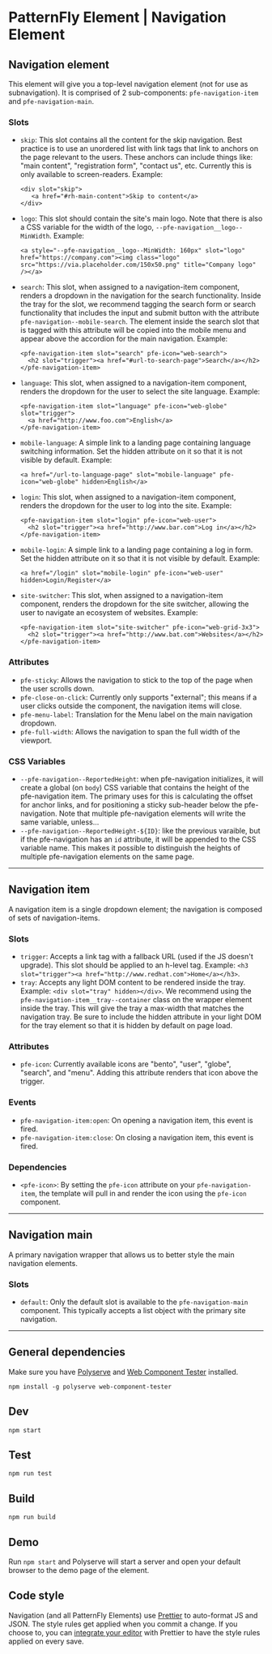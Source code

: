 # PatternFly Element | Navigation Element

## Navigation element

This element will give you a top-level navigation element (not for use as subnavigation).  It is comprised of 2 sub-components: `pfe-navigation-item` and `pfe-navigation-main`.

### Slots

- `skip`: This slot contains all the content for the skip navigation. Best practice is to use an unordered list with link tags that link to anchors on the page relevant to the users. These anchors can include things like: "main content", "registration form", "contact us", etc. Currently this is only available to screen-readers. Example:

    ```
    <div slot="skip">
       <a href="#rh-main-content">Skip to content</a>
    </div>
    ```

- `logo`: This slot should contain the site's main logo. Note that there is also a CSS variable for the width of the logo, `--pfe-navigation__logo--MinWidth`. Example:

    ```
    <a style="--pfe-navigation__logo--MinWidth: 160px" slot="logo" href="https://company.com"><img class="logo" src="https://via.placeholder.com/150x50.png" title="Company logo" /></a>
    ```

- `search`: This slot, when assigned to a navigation-item component, renders a dropdown in the navigation for the search functionality. Inside the tray for the slot, we recommend tagging the search form or search functionality that includes the input and submit button with the attribute `pfe-navigation--mobile-search`. The element inside the search slot that is tagged with this attribute will be copied into the mobile menu and appear above the accordion for the main navigation. Example:

    ```
    <pfe-navigation-item slot="search" pfe-icon="web-search">
      <h2 slot="trigger"><a href="#url-to-search-page">Search</a></h2>
    </pfe-navigation-item>
    ```

- `language`: This slot, when assigned to a navigation-item component, renders the dropdown for the user to select the site language. Example:

    ```
    <pfe-navigation-item slot="language" pfe-icon="web-globe" slot="trigger">
      <a href="http://www.foo.com">English</a>
    </pfe-navigation-item>
    ```
- `mobile-language`: A simple link to a landing page containing language switching information.  Set the hidden attribute on it so that it is not visible by default. Example:

    ```
    <a href="/url-to-language-page" slot="mobile-language" pfe-icon="web-globe" hidden>English</a>
    ```
- `login`: This slot, when assigned to a navigation-item component, renders the dropdown for the user to log into the site. Example:

    ```
    <pfe-navigation-item slot="login" pfe-icon="web-user">
      <h2 slot="trigger"><a href="http://www.bar.com">Log in</a></h2>
    </pfe-navigation-item>
    ```
- `mobile-login`: A simple link to a landing page containing a log in form.  Set the hidden attribute on it so that it is not visible by default. Example:
    ```
    <a href="/login" slot="mobile-login" pfe-icon="web-user" hidden>Login/Register</a>
    ```

- `site-switcher`: This slot, when assigned to a navigation-item component, renders the dropdown for the site switcher, allowing the user to navigate an ecosystem of websites. Example:

    ```
    <pfe-navigation-item slot="site-switcher" pfe-icon="web-grid-3x3">
      <h2 slot="trigger"><a href="http://www.bat.com">Websites</a></h2>
    </pfe-navigation-item>
    ```

### Attributes

- `pfe-sticky`: Allows the navigation to stick to the top of the page when the user scrolls down.
- `pfe-close-on-click`: Currently only supports "external"; this means if a user clicks outside the component, the navigation items will close.
- `pfe-menu-label`: Translation for the Menu label on the main navigation dropdown.
- `pfe-full-width`: Allows the navigation to span the full width of the viewport.

### CSS Variables

 - `--pfe-navigation--ReportedHeight`: when pfe-navigation initializes, it will create a global (on `body`) CSS variable that contains the height of the pfe-navigation item.  The primary uses for this is calculating the offset for anchor links, and for positioning a sticky sub-header below the pfe-navigation.  Note that multiple pfe-navigation elements will write the same variable, unless...
 - `--pfe-navigation--ReportedHeight-${ID}`: like the previous varaible, but if the pfe-navigation has an `id` attribute, it will be appended to the CSS variable name.  This makes it possible to distinguish the heights of multiple pfe-navigation elements on the same page.

---

## Navigation item

A navigation item is a single dropdown element; the navigation is composed of sets of navigation-items.

### Slots

- `trigger`: Accepts a link tag with a fallback URL (used if the JS doesn't upgrade). This slot should be applied to an h-level tag. Example: `<h3 slot="trigger"><a href="http://www.redhat.com">Home</a></h3>`.
- `tray`: Accepts any light DOM content to be rendered inside the tray. Example: `<div slot="tray" hidden></div>`.  We recommend using the `pfe-navigation-item__tray--container` class on the wrapper element inside the tray. This will give the tray a max-width that matches the navigation tray.  Be sure to include the hidden attribute in your light DOM for the tray element so that it is hidden by default on page load.

### Attributes

- `pfe-icon`: Currently available icons are "bento", "user", "globe", "search", and "menu".  Adding this attribute renders that icon above the trigger.

### Events

- `pfe-navigation-item:open`: On opening a navigation item, this event is fired.
- `pfe-navigation-item:close`: On closing a navigation item, this event is fired.

### Dependencies

- `<pfe-icon>`: By setting the `pfe-icon` attribute on your `pfe-navigation-item`, the template will pull in and render the icon using the `pfe-icon` component.

---

## Navigation main

A primary navigation wrapper that allows us to better style the main navigation elements.

### Slots

- `default`: Only the default slot is available to the `pfe-navigation-main` component.  This typically accepts a list object with the primary site navigation.

---

## General dependencies

Make sure you have [Polyserve][polyserve] and [Web Component Tester][web-component-tester] installed.

    npm install -g polyserve web-component-tester

## Dev

    npm start

## Test

    npm run test

## Build

    npm run build

## Demo

Run `npm start` and Polyserve will start a server and open your default browser to the demo page of the element.

## Code style

Navigation (and all PatternFly Elements) use [Prettier][prettier] to auto-format JS and JSON.  The style rules get applied when you commit a change.  If you choose to, you can [integrate your editor][prettier-ed] with Prettier to have the style rules applied on every save.

[prettier]: https://github.com/prettier/prettier/
[prettier-ed]: https://github.com/prettier/prettier/#editor-integration
[polyserve]: https://github.com/Polymer/polyserve
[web-component-tester]: https://github.com/Polymer/web-component-tester
